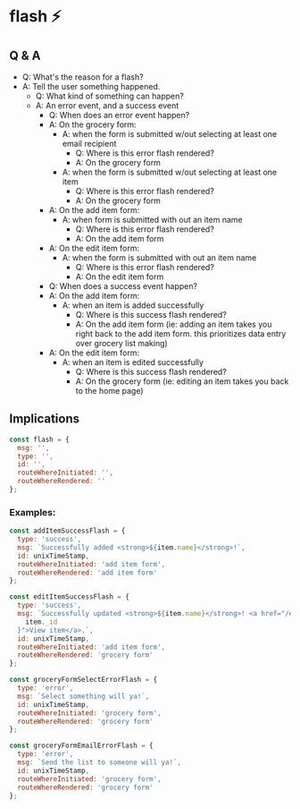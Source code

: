 # flash ⚡

## Q & A

- Q: What's the reason for a flash?
- A: Tell the user something happened.
  - Q: What kind of something can happen?
  - A: An error event, and a success event
    - Q: When does an error event happen?
    - A: On the grocery form:
      - A: when the form is submitted w/out selecting at least one email recipient
        - Q: Where is this error flash rendered?
        - A: On the grocery form
      - A: when the form is submitted w/out selecting at least one item
        - Q: Where is this error flash rendered?
        - A: On the grocery form
    - A: On the add item form:
      - A: when form is submitted with out an item name
        - Q: Where is this error flash rendered?
        - A: On the add item form
    - A: On the edit item form:
      - A: when the form is submitted with out an item name
        - Q: Where is this error flash rendered?
        - A: On the edit item form
    - Q: When does a success event happen?
    - A: On the add item form:
      - A: when an item is added successfully
        - Q: Where is this success flash rendered?
        - A: On the add item form (ie: adding an item takes you right back to the add item form. this prioritizes data entry over grocery list making)
    - A: On the edit item form:
      - A: when an item is edited successfully
        - Q: Where is this success flash rendered?
        - A: On the grocery form (ie: editing an item takes you back to the home page)

## Implications

```js
const flash = {
  msg: '',
  type: '',
  id: '',
  routeWhereInitiated: '',
  routeWhereRendered: ''
};
```

### Examples:

```js
const addItemSuccessFlash = {
  type: 'success',
  msg: `Successfully added <strong>${item.name}</strong>!`,
  id: unixTimeStamp,
  routeWhereInitiated: 'add item form',
  routeWhereRendered: 'add item form'
};

const editItemSuccessFlash = {
  type: 'success',
  msg: `Successfully updated <strong>${item.name}</strong>! <a href="/edit/${
    item._id
  }">View item</a>.`,
  id: unixTimeStamp,
  routeWhereInitiated: 'add item form',
  routeWhereRendered: 'grocery form'
};

const groceryFormSelectErrorFlash = {
  type: 'error',
  msg: `Select something will ya!`,
  id: unixTimeStamp,
  routeWhereInitiated: 'grocery form',
  routeWhereRendered: 'grocery form'
};

const groceryFormEmailErrorFlash = {
  type: 'error',
  msg: `Send the list to someone will ya!`,
  id: unixTimeStamp,
  routeWhereInitiated: 'grocery form',
  routeWhereRendered: 'grocery form'
};
```

